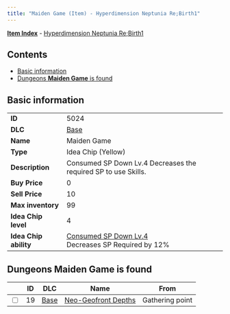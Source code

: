 ```yaml
---
title: "Maiden Game (Item) - Hyperdimension Neptunia Re;Birth1"
---
```


[**Item Index**](/neptunia/rb1/item/index.html) - [Hyperdimension Neptunia Re;Birth1](/neptunia/rb1)

## Contents

- [Basic information](#basic-information)
- [Dungeons **Maiden Game** is found](#dungeons-maiden-game-is-found)

## Basic information

|   |   |
| -- | -- |
| **ID** | 5024 |
| **DLC** | [Base](/neptunia/rb1/dlc/1-base.html) |
| **Name** | Maiden Game |
| **Type** | Idea Chip (Yellow) |
| **Description** | Consumed SP Down Lv.4 Decreases the required SP to use Skills. |
| **Buy Price** | 0 |
| **Sell Price** | 10 |
| **Max inventory** | 99 |
| **Idea Chip level** | 4 |
| **Idea Chip ability** | [Consumed SP Down Lv.4](/neptunia/rb1/avatar/1-9523-consumed-sp-down-lv-4.html)<br />Decreases SP Required by 12% |


## Dungeons **Maiden Game** is found

|    | ID | DLC | Name | From |
| -- | -- | --- | ---- | ---- |
| <input type="checkbox" id="rb1-dungeon-1-19" class="trackbox" /> | 19 | [Base](/neptunia/rb1/dlc/1-base.html) | [Neo-Geofront Depths](/neptunia/rb1/dungeon/1-19-neo-geofront-depths.html) | Gathering point |
